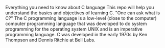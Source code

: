 Everything you need to know about C language
  This repo  will help you understand the basics and objectives of learning
  C.
 "One can ask what is C?"
   The C programming language is a low-level (close to the computer) computer programming language
   that was developed to do system programming for the operating system UNIX and is an imperative programming language.
   C was developed in the early 1970s by Ken Thompson and Dennis Ritchie at Bell Labs.  
